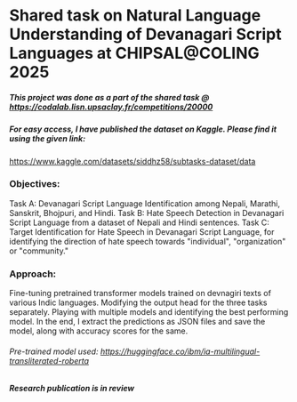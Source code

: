 # Shared task on Natural Language Understanding of Devanagari Script Languages at CHIPSAL@COLING 2025


##### This project was done as a part of the shared task @ https://codalab.lisn.upsaclay.fr/competitions/20000


##### For easy access, I have published the dataset on Kaggle. Please find it using the given link: 
https://www.kaggle.com/datasets/siddhz58/subtasks-dataset/data


### Objectives:
Task A: Devanagari Script Language Identification among Nepali, Marathi, Sanskrit, Bhojpuri, and Hindi.
Task B: Hate Speech Detection in Devanagari Script Language from a dataset of Nepali and Hindi sentences.
Task C: Target Identification for Hate Speech in Devanagari Script Language, for identifying the direction of hate speech towards "individual", "organization" or "community."

### Approach:
Fine-tuning pretrained transformer models trained on devnagiri texts of various Indic languages. Modifying the output head for the three tasks separately.
Playing with multiple models and identifying the best performing model. In the end, I extract the predictions as JSON files and save the model, along with accuracy scores for the same.

###### Pre-trained model used: https://huggingface.co/ibm/ia-multilingual-transliterated-roberta

##### Research publication is in review

